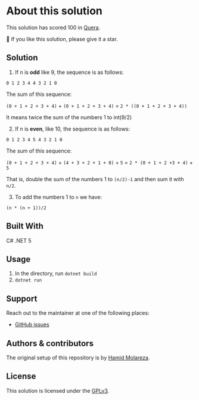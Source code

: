 # About this solution

This solution has scored 100 in [Quera](https://quera.org/).

🌟 If you like this solution, please give it a star.

## Solution

1. If n is **odd** like 9, the sequence is as follows:

`0 1 2 3 4 4 3 2 1 0`

The sum of this sequence:

`(0 + 1 + 2 + 3 + 4)` + `(0 + 1 + 2 + 3 + 4)` = `2 * ((0 + 1 + 2 + 3 + 4))`

It means twice the sum of the numbers 1 to int(9/2)

2. If n is **even**, like 10, the sequence is as follows:

`0 1 2 3 4 5 4 3 2 1 0`

The sum of this sequence:

`(0 + 1 + 2 + 3 + 4)` + `(4 + 3 + 2 + 1 + 0)` + `5` = `2 * (0 + 1 + 2 +3 + 4)` + `5`

That is, double the sum of the numbers 1 to `(n/2)-1` and then sum it with `n/2`.

3. To add the numbers 1 to `n` we have:

`(n * (n + 1))/2`

## Built With

C# .NET 5

## Usage

1. In the directory, run `dotnet build`
2. `dotnet run`

## Support

Reach out to the maintainer at one of the following places:

- [GitHub issues](https://github.com/HamidMolareza/QueraProblems/issues/new?assignees=&labels=question&template=04_SUPPORT_QUESTION.md&title=support%3A+)

## Authors & contributors
The original setup of this repository is by [Hamid Molareza](https://github.com/HamidMolareza).

## License
This solution is licensed under the [GPLv3](https://choosealicense.com/licenses/gpl-3.0/).